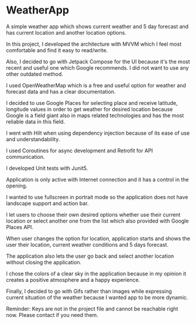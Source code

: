 # WeatherApp
A simple weather app which shows current weather and 5 day forecast and has current location and another location options.

In this project, I developed the architecture with MVVM which I feel most comfortable and find it easy to read/write. 

Also, I decided to go with Jetpack Compose for the UI because it's the most recent and useful one which Google recommends. I did not want to use any other outdated method.

I used OpenWeatherMap which is a free and useful option for weather and forecast data and has a clear documentation. 

I decided to use Google Places for selecting place and receive latitude, longitude values in order to get weather for desired location because Google is a field giant also in maps related technologies and has the most reliable data in this field.

I went with Hilt when using dependency injection because of its ease of use and understandability.

I used Coroutines for async development and Retrofit for API communication.

I developed Unit tests with Junit5. 

Application is only active with Internet connection and it has a control in the opening.

I wanted to use fullscreen in portrait mode so the application does not have landscape support and action bar.

I let users to choose their own desired options whether use their current location or select another one from the list which also provided with Google Places API.

When user changes the option for location, application starts and shows the user their location, current weather conditions and 5 days forecast.

The application also lets the user go back and select another location without closing the application. 

I chose the colors of a clear sky in the application because in my opinion it creates a positive atmosphere and a happy experience.

Finally, I decided to go with Gifs rather than images while expressing current situation of the weather because I wanted app to be more dynamic. 

Reminder: Keys are not in the project file and cannot be reachable right now. Please contact if you need them.











